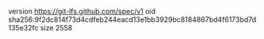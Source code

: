 version https://git-lfs.github.com/spec/v1
oid sha256:9f2dc814f73d4cdfeb244eacd13e1bb3929bc8184867bd4f6173bd7d135e32fc
size 2558
